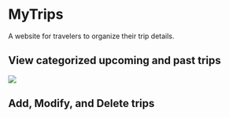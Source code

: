 # MyTrips
A website for travelers to organize their trip details.

## View categorized upcoming and past trips
![](http://g.recordit.co/YwP42kj2CA.gif)

## Add, Modify, and Delete trips

